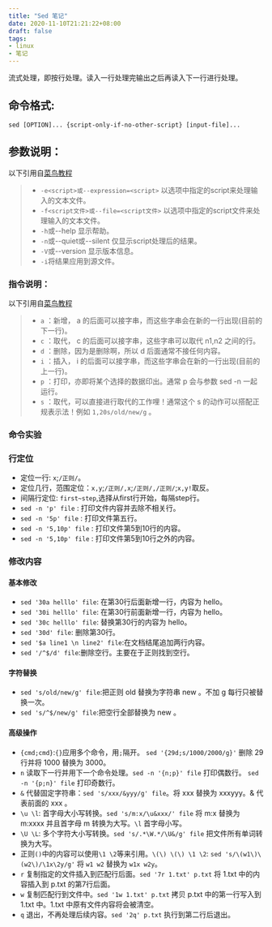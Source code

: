 ```yaml
---
title: "Sed 笔记"
date: 2020-11-10T21:21:22+08:00
draft: false
tags:
- linux
- 笔记
---
```


流式处理，即按行处理。读入一行处理完输出之后再读入下一行进行处理。

## 命令格式:
```shell
sed [OPTION]... {script-only-if-no-other-script} [input-file]...
```

## 参数说明：
以下引用自[菜鸟教程](https://www.runoob.com/)
> - `-e<script>或--expression=<script>` 以选项中指定的script来处理输入的文本文件。
> - `-f<script文件>或--file=<script文件>` 以选项中指定的script文件来处理输入的文本文件。
> - `-h`或--help 显示帮助。
> - `-n`或--quiet或--silent 仅显示script处理后的结果。
> - `-V`或--version 显示版本信息。
> - `-i`将结果应用到源文件。

### 指令说明：
以下引用自[菜鸟教程](https://www.runoob.com/)
> - `a` ：新增， a 的后面可以接字串，而这些字串会在新的一行出现(目前的下一行)。
> - `c` ：取代， c 的后面可以接字串，这些字串可以取代 n1,n2 之间的行。
> - `d` ：删除，因为是删除啊，所以 d 后面通常不接任何内容。
> - `i` ：插入， i 的后面可以接字串，而这些字串会在新的一行出现(目前的上一行)。
> - `p` ：打印，亦即将某个选择的数据印出。通常 p 会与参数 sed -n 一起运行。
> - `s` ：取代，可以直接进行取代的工作哩！通常这个 s 的动作可以搭配正规表示法！例如 `1,20s/old/new/g` 。

### 命令实验

### 行定位

- 定位一行: `x`;`/正则/`。
- 定位几行，范围定位：`x,y`;`/正则/,x`;`/正则/,/正则/`;`x,y!`取反。
- 间隔行定位: `first~step`,选择从first行开始，每隔step行。
- `sed -n 'p' file` : 打印文件内容并去除不相关行。
- `sed -n '5p' file` : 打印文件第五行。
- `sed -n '5,10p' file` : 打印文件第5到10行的内容。
- `sed -n '5,10p' file` : 打印文件第5到10行之外的内容。

### 修改内容

#### 基本修改
- `sed '30a helllo' file`: 在第30行后面新增一行，内容为 hello。
- `sed '30i helllo' file`: 在第30行前面新增一行，内容为 hello。
- `sed '30c helllo' file`: 替换第30行的内容为 hello。
- `sed '30d' file`: 删除第30行。
- `sed '$a line1 \n line2' file`:在文档结尾追加两行内容。
- `sed '/^$/d' file`:删除空行。主要在于正则找到空行。

#### 字符替换

- `sed 's/old/new/g' file`:把正则 old 替换为字符串 new 。不加 g 每行只被替换一次。
- `sed 's/^$/new/g' file`:把空行全部替换为 new 。

#### 高级操作

- `{cmd;cmd}`:`{}`应用多个命令，用`;`隔开。 `sed '{29d;s/1000/2000/g}'` 删除 29 行并将 1000 替换为 3000。
- `n` 读取下一行并用下一个命令处理。`sed -n '{n;p}' file` 打印偶数行。 `sed -n '{p;n}' file` 打印奇数行。
- `&` 代替固定字符串：`sed 's/xxx/&yyy/g' file`。将 xxx 替换为 xxxyyy。& 代表前面的 xxx 。
- `\u \l`: 首字母大小写转换。`sed 's/m:x/\u&xxx/' file` 将 m:x 替换为 m:xxxx 并且首字母 m 转换为大写。`\l` 首字母小写。
- `\U \L`: 多个字符大小写转换。`sed 's/.*\W.*/\U&/g' file` 把文件所有单词转换为大写。
- 正则`()`中的内容可以使用`\1 \2`等来引用。`\(\) \(\) \1 \2`: `sed 's/\(w1\)\(w2\)/\1x\2y/g'` 将 `w1 w2` 替换为 `w1x w2y`。
- `r` 复制指定的文件插入到匹配行后面。`sed '7r 1.txt' p.txt` 将 1.txt 中的内容插入到 p.txt 的第7行后面。
- `w` 复制匹配行到文件中。`sed '1w 1.txt' p.txt` 拷贝 p.txt 中的第一行写入到 1.txt 中。1.txt 中原有文件内容将会被清空。
- `q` 退出，不再处理后续内容。`sed '2q' p.txt` 执行到第二行后退出。